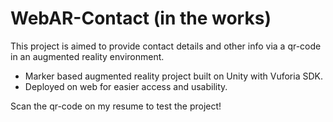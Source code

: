 # WebAR-Contact (in the works)
This project is aimed to provide contact details and other info via a qr-code in an augmented reality environment. 

- Marker based augmented reality project built on Unity with Vuforia SDK.
- Deployed on web for easier access and usability.

Scan the qr-code on my resume to test the project!
